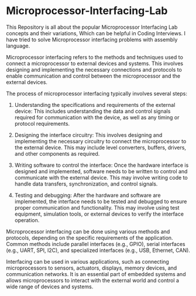 # Microprocessor-Interfacing-Lab
 
This Repository is all about the popular Microprocessor Interfacing Lab concepts and their variations, Which can be helpful in Coding Interviews. I have tried to solve Microprocessor interfacing problems with assembly language.

Microprocessor interfacing refers to the methods and techniques used to connect a microprocessor to external devices and systems. This involves designing and implementing the necessary connections and protocols to enable communication and control between the microprocessor and the external devices.

The process of microprocessor interfacing typically involves several steps:

1. Understanding the specifications and requirements of the external device: This includes understanding the data and control signals required for communication with the device, as well as any timing or protocol requirements.

2. Designing the interface circuitry: This involves designing and implementing the necessary circuitry to connect the microprocessor to the external device. This may include level converters, buffers, drivers, and other components as required.

3. Writing software to control the interface: Once the hardware interface is designed and implemented, software needs to be written to control and communicate with the external device. This may involve writing code to handle data transfers, synchronization, and control signals.

4. Testing and debugging: After the hardware and software are implemented, the interface needs to be tested and debugged to ensure proper communication and functionality. This may involve using test equipment, simulation tools, or external devices to verify the interface operation.

Microprocessor interfacing can be done using various methods and protocols, depending on the specific requirements of the application. Common methods include parallel interfaces (e.g., GPIO), serial interfaces (e.g., UART, SPI, I2C), and specialized interfaces (e.g., USB, Ethernet, CAN).

Interfacing can be used in various applications, such as connecting microprocessors to sensors, actuators, displays, memory devices, and communication networks. It is an essential part of embedded systems and allows microprocessors to interact with the external world and control a wide range of devices and systems.
